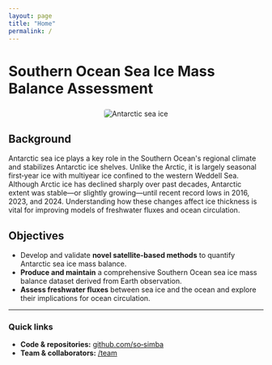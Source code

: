 ```yaml
---
layout: page
title: "Home"
permalink: /
---
```


# Southern Ocean Sea Ice Mass Balance Assessment  

<div style="text-align:center; margin-top: 1.5rem; margin-bottom: 1.5rem;">
  <img src="{{ '/assets/img/antarctic_seaice.jpg' | relative_url }}" 
       alt="Antarctic sea ice" 
       style="max-width: 90%; height: auto; border-radius: 4px;">
</div>


## Background
Antarctic sea ice plays a key role in the Southern Ocean's regional climate and stabilizes Antarctic ice shelves. Unlike the Arctic, it is largely seasonal first‑year ice with multiyear ice confined to the western Weddell Sea. Although Arctic ice has declined sharply over past decades, Antarctic extent was stable—or slightly growing—until recent record lows in 2016, 2023, and 2024. Understanding how these changes affect ice thickness is vital for improving models of freshwater fluxes and ocean circulation.

## Objectives
- Develop and validate **novel satellite-based methods** to quantify Antarctic sea ice mass balance.
- **Produce and maintain** a comprehensive Southern Ocean sea ice mass balance dataset derived from Earth observation.
- **Assess freshwater fluxes** between sea ice and the ocean and explore their implications for ocean circulation.

---

### Quick links
- **Code & repositories:** [github.com/so‑simba](https://github.com/so-simba)
- **Team & collaborators:** [/team](./team)
